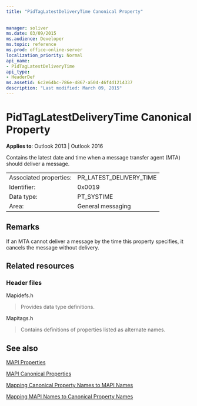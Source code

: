 ```yaml
---
title: "PidTagLatestDeliveryTime Canonical Property"
 
 
manager: soliver
ms.date: 03/09/2015
ms.audience: Developer
ms.topic: reference
ms.prod: office-online-server
localization_priority: Normal
api_name:
- PidTagLatestDeliveryTime
api_type:
- HeaderDef
ms.assetid: 6c2e64bc-786e-4867-a504-46f4d1214337
description: "Last modified: March 09, 2015"
---
```


# PidTagLatestDeliveryTime Canonical Property

  
  
**Applies to**: Outlook 2013 | Outlook 2016 
  
Contains the latest date and time when a message transfer agent (MTA) should deliver a message. 
  
|||
|:-----|:-----|
|Associated properties:  <br/> |PR_LATEST_DELIVERY_TIME  <br/> |
|Identifier:  <br/> |0x0019  <br/> |
|Data type:  <br/> |PT_SYSTIME  <br/> |
|Area:  <br/> |General messaging  <br/> |
   
## Remarks

If an MTA cannot deliver a message by the time this property specifies, it cancels the message without delivery. 
  
## Related resources

### Header files

Mapidefs.h
  
> Provides data type definitions.
    
Mapitags.h
  
> Contains definitions of properties listed as alternate names.
    
## See also



[MAPI Properties](mapi-properties.md)
  
[MAPI Canonical Properties](mapi-canonical-properties.md)
  
[Mapping Canonical Property Names to MAPI Names](mapping-canonical-property-names-to-mapi-names.md)
  
[Mapping MAPI Names to Canonical Property Names](mapping-mapi-names-to-canonical-property-names.md)

